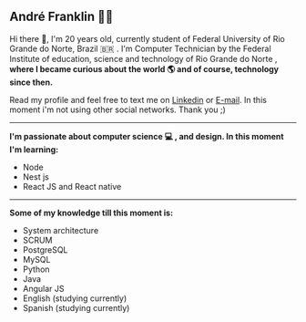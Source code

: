 <!--
### Hi there 👋


**andrfranklin/andrfranklin** is a ✨ _special_ ✨ repository because its `README.md` (this file) appears on your GitHub profile.

Here are some ideas to get you started:

- 🔭 I’m currently working on ...
- 🌱 I’m currently learning ...
- 👯 I’m looking to collaborate on ...
- 🤔 I’m looking for help with ...
- 💬 Ask me about ...
- 📫 How to reach me: ...
- 😄 Pronouns: ...
- ⚡ Fun fact: ...
-->


## André Franklin :man_technologist:

Hi there 👋, I'm 20 years old, currently student of Federal University of Rio Grande do Norte, Brazil :brazil: . I'm Computer Technician by the Federal Institute of education, science and technology of Rio Grande do Norte , **where I became curious about the world :earth_americas: and of course, technology since then.**



Read my profile and feel free to text me on [Linkedin](https://linkedin.com/in/andr%C3%A9-franklin-3800101a6) or [E-mail](mailto:andre.franklin.cp@gmail.com). In this moment i'm not using other social networks. Thank you ;)


____
**I'm passionate about computer science :computer: , and design. In this moment I'm learning:**

- Node
- Nest js
- React JS and React native
___
**Some of my knowledge till this moment is:**

- System architecture
- SCRUM
- PostgreSQL
- MySQL
- Python
- Java
- Angular JS
- English (studying currently)
- Spanish (studying currently)
